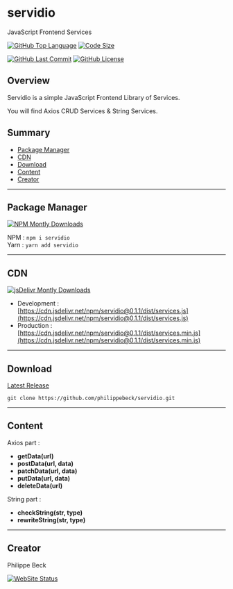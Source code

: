 # servidio

JavaScript Frontend Services

[![GitHub Top Language](https://img.shields.io/github/languages/top/philippebeck/servidio.svg?label=JavaScript)](https://github.com/philippebeck/servidio)
[![Code Size](https://img.shields.io/github/languages/code-size/philippebeck/servidio.svg?label=Code+Size)](https://github.com/philippebeck/servidio/tree/master)

[![GitHub Last Commit](https://img.shields.io/github/last-commit/philippebeck/servidio.svg?label=Last+Commit)](https://github.com/philippebeck/servidio/commits/master)
[![GitHub License](https://img.shields.io/github/license/philippebeck/servidio.svg?label=License)](https://github.com/philippebeck/servidio/blob/master/LICENSE.md)

## Overview

Servidio is a simple JavaScript Frontend Library of Services.

You will find Axios CRUD Services & String Services.

## Summary

-   [Package Manager](#package-manager)  
-   [CDN](#CDN)  
-   [Download](#download)  
-   [Content](#content)  
-   [Creator](#creator)  

---

## Package Manager

[![NPM Montly Downloads](https://img.shields.io/npm/dm/servidio.svg?label=Montly+Downloads)](https://www.npmjs.com/package/servidio)

NPM : `npm i servidio`  
Yarn : `yarn add servidio`  

---

## CDN 

[![jsDelivr Montly Downloads](https://img.shields.io/jsdelivr/npm/hm/servidio.svg?label=Montly+Downloads)](https://www.jsdelivr.com/package/npm/servidio)

-   Development : [https://cdn.jsdelivr.net/npm/servidio@0.1.1/dist/services.js](https://cdn.jsdelivr.net/npm/servidio@0.1.1/dist/services.js)  
-   Production : [https://cdn.jsdelivr.net/npm/servidio@0.1.1/dist/services.min.js](https://cdn.jsdelivr.net/npm/servidio@0.1.1/dist/services.min.js)  

---

## Download

[Latest Release](https://github.com/philippebeck/servidio/releases)  

`git clone https://github.com/philippebeck/servidio.git`  
  
---

## Content

Axios part :  
-   **getData(url)**  
-   **postData(url, data)**  
-   **patchData(url, data)**  
-   **putData(url, data)**  
-   **deleteData(url)**

String part :  
-   **checkString(str, type)**  
-   **rewriteString(str, type)**  

---

## Creator

Philippe Beck

[![WebSite Status](https://img.shields.io/website-up-down-green-red/https/philippebeck.net.svg?label=https://philippebeck.net)](https://philippebeck.net)
